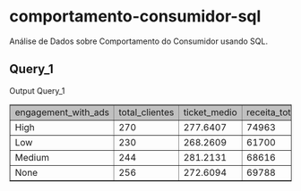 # comportamento-consumidor-sql
Análise de Dados sobre Comportamento do Consumidor usando SQL.


## Query_1

Output Query_1

<html>
<head>
<meta http-equiv="Content-Type" content="text/html; charset=utf-8">
</head>
<body>
<table border=1>
<tr>
<td bgcolor=silver class='medium'>engagement_with_ads</td>
<td bgcolor=silver class='medium'>total_clientes</td>
<td bgcolor=silver class='medium'>ticket_medio</td>
<td bgcolor=silver class='medium'>receita_total</td>
</tr>

<tr>
<td class='normal' valign='top'>High</td>
<td class='normal' valign='top'>270</td>
<td class='normal' valign='top'>277.6407</td>
<td class='normal' valign='top'>74963</td>
</tr>

<tr>
<td class='normal' valign='top'>Low</td>
<td class='normal' valign='top'>230</td>
<td class='normal' valign='top'>268.2609</td>
<td class='normal' valign='top'>61700</td>
</tr>

<tr>
<td class='normal' valign='top'>Medium</td>
<td class='normal' valign='top'>244</td>
<td class='normal' valign='top'>281.2131</td>
<td class='normal' valign='top'>68616</td>
</tr>

<tr>
<td class='normal' valign='top'>None</td>
<td class='normal' valign='top'>256</td>
<td class='normal' valign='top'>272.6094</td>
<td class='normal' valign='top'>69788</td>
</tr>
</table>
</body></html>
